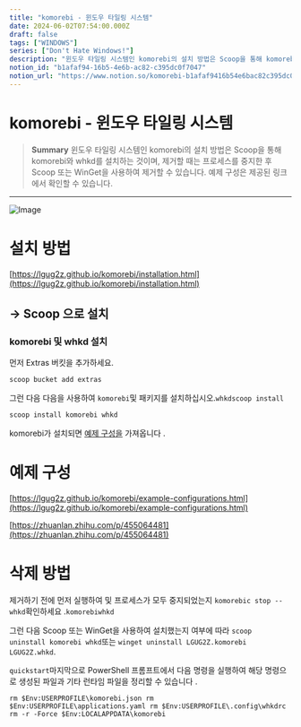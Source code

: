 ```yaml
---
title: "komorebi - 윈도우 타일링 시스템"
date: 2024-06-02T07:54:00.000Z
draft: false
tags: ["WINDOWS"]
series: ["Don't Hate Windows!"]
description: "윈도우 타일링 시스템인 komorebi의 설치 방법은 Scoop을 통해 komorebi와 whkd를 설치하는 것이며, 제거할 때는 프로세스를 중지한 후 Scoop 또는 WinGet을 사용하여 제거할 수 있습니다. 예제 구성은 제공된 링크에서 확인할 수 있습니다."
notion_id: "b1afaf94-16b5-4e6b-ac82-c395dc0f7047"
notion_url: "https://www.notion.so/komorebi-b1afaf9416b54e6bac82c395dc0f7047"
---
```


# komorebi - 윈도우 타일링 시스템

> **Summary**
> 윈도우 타일링 시스템인 komorebi의 설치 방법은 Scoop을 통해 komorebi와 whkd를 설치하는 것이며, 제거할 때는 프로세스를 중지한 후 Scoop 또는 WinGet을 사용하여 제거할 수 있습니다. 예제 구성은 제공된 링크에서 확인할 수 있습니다.

---

![Image](https://prod-files-secure.s3.us-west-2.amazonaws.com/09ccd4d5-876c-4bba-bbdf-cc77a0a11257/13baabb0-8ce0-4b8b-9a3a-1718f5a70c92/Untitled.png?X-Amz-Algorithm=AWS4-HMAC-SHA256&X-Amz-Content-Sha256=UNSIGNED-PAYLOAD&X-Amz-Credential=ASIAZI2LB466RPLOMBXF%2F20250724%2Fus-west-2%2Fs3%2Faws4_request&X-Amz-Date=20250724T115715Z&X-Amz-Expires=3600&X-Amz-Security-Token=IQoJb3JpZ2luX2VjEAMaCXVzLXdlc3QtMiJGMEQCIHiso8NR4OUXEeajpB64rL66fKN08y9%2B%2BsUK0f%2BTM4n%2FAiB4aL%2BQEfIpSrQgvIJSgh8%2FOT%2FfVjoaIC7wmIckDqAjkCr%2FAwgsEAAaDDYzNzQyMzE4MzgwNSIMPVaIS1COzOLbM9ZpKtwD%2BMO3EVk%2BQUx%2B3nFRRzNNdqht1x%2BxRkpE%2FBLKy7ldlgbrcE7OLhIuUPoK7dMdFgmeq4bxvNlKZiA2PcgaJtcmxyLL%2FlZfPd82D1xeaYoAdfedPh75TDwu5J8ZdIDbF5A2t9moT%2FqoUNPQ%2F3wj2y4FP0JjmP5Rq3dYVv6gyuJXr1bItutQG5j0Kdo%2FIKnHt7kIIwJL5lk3JiNilLUBjc%2BZeBQzhzVG8pZelRRXP%2BWPXqh3hUuihsdmigyo%2B2U8x0culyF3V5e6Nx7sa2aK2J5m%2F2mQIViQeAnQLNkikDDNSrlVkPAISQHL0CcOaA8UdoVKnvh8LNxxL2LfM5%2FJOBDxBxGEC2%2BYjUqBUAJtncksGLoR%2B4HNNYb3UVc7ADMWXrSV7f8p5DboEA2SF51bbm%2F%2BAZGthx2mkYsHqijfrcDSovpTqYaKFmh0aSTns42yIaeo5BkL6Ss5WuQegvpwJCOyjf89cVSDclRwLJlil%2FeRYaGIj%2B06r9SbQxaRS23QDyOHBsdAcxvt16yjGfgKkNJDHQ53SF0Vvgazn1xtHOmWQJMMzwqeDI8a2z3aXFriTGIDkiSebXQ69M5V9PgrjK12KcSSNsds28ImYOUXY6YAr8Rqujj%2FPjgvQxwNAyAwrJuIxAY6pgE0ui7p2GlqP7Zd6i2nlDBK%2B3T5pdYKsKTcGzJZX3reogXHVPaOGIPpon6aVQzqU%2BtXvyDYGCKs%2Bs9WB%2B%2BI030UtwVkacxY2WgO0VNe2%2BCdT4BljfCKFM4Dq%2BkLTcpLiVND9BTYp3nyt9Ciwkq%2Bb5EzjH5O9fcgTDti8fU%2FbPmLMFPscH3nxtzEe4mr6q%2BB6t%2FTZ8TPAm34w16FzyK1Bs%2FFV5J%2FxTR5&X-Amz-Signature=f91ece0b0fa0fcaf5e48639b4f2e67126d9151870279bd871de296625f032b7d&X-Amz-SignedHeaders=host&x-amz-checksum-mode=ENABLED&x-id=GetObject)

# 설치 방법

[https://lgug2z.github.io/komorebi/installation.html](https://lgug2z.github.io/komorebi/installation.html)

## → Scoop 으로 설치

### komorebi 및 whkd 설치

먼저 Extras 버킷을 추가하세요.

```latex
scoop bucket add extras
```

그런 다음 다음을 사용하여 `komorebi`및 패키지를 설치하십시오.`whkdscoop install`

```latex
scoop install komorebi whkd
```

komorebi가 설치되면 [예제 구성을](https://lgug2z.github.io/komorebi/example-configurations.html) 가져옵니다 .

# 예제 구성

[https://lgug2z.github.io/komorebi/example-configurations.html](https://lgug2z.github.io/komorebi/example-configurations.html)

[https://zhuanlan.zhihu.com/p/455064481](https://zhuanlan.zhihu.com/p/455064481)

# 삭제 방법

제거하기 전에 먼저 실행하여 및 프로세스가 모두 중지되었는지 `komorebic stop --whkd`확인하세요 .`komorebiwhkd`

그런 다음 Scoop 또는 WinGet을 사용하여 설치했는지 여부에 따라 `scoop uninstall komorebi whkd`또는 `winget uninstall LGUG2Z.komorebi LGUG2Z.whkd`.

`quickstart`마지막으로 PowerShell 프롬프트에서 다음 명령을 실행하여 해당 명령으로 생성된 파일과 기타 런타임 파일을 정리할 수 있습니다 .

`rm $Env:USERPROFILE\komorebi.json
rm $Env:USERPROFILE\applications.yaml
rm $Env:USERPROFILE\.config\whkdrc
rm -r -Force $Env:LOCALAPPDATA\komorebi`

